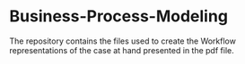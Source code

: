 # Business-Process-Modeling
The repository contains the files used to create the Workflow representations of the case at hand presented in the pdf file.
